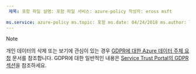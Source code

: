 ```yaml
---
 제목: 포함 파일 설명: 포함 파일 서비스: azure-policy 작성자: eross msft
 
ms.service: azure-policy ms.topic: 포함 ms.date: 04/24/2018 ms.author: lizross ms.custom: 포함 파일
---
```


>[!Note] 
>개인 데이터의 삭제 또는 보기에 관심이 있는 경우 [GDPR에 대한 Azure 데이터 주체 요청](https://docs.microsoft.com/microsoft-365/compliance/gdpr-dsr-azure) 문서를 참조합니다. GDPR에 대한 일반적인 내용은 [Service Trust Portal의 GDPR 섹션](https://servicetrust.microsoft.com/ViewPage/GDPRGetStarted)을 참조하세요.